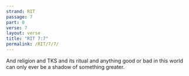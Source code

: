 ```yaml
---
strand: RIT
passage: 7
part: 0
verse: 7
layout: verse
title: "RIT 7:7"
permalink: /RIT/7/7/
---
```

And religion and TKS and its ritual and anything good or bad in this world can only ever be a shadow of something greater.
